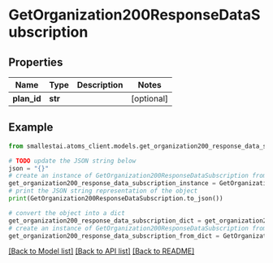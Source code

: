 # GetOrganization200ResponseDataSubscription


## Properties

Name | Type | Description | Notes
------------ | ------------- | ------------- | -------------
**plan_id** | **str** |  | [optional] 

## Example

```python
from smallestai.atoms_client.models.get_organization200_response_data_subscription import GetOrganization200ResponseDataSubscription

# TODO update the JSON string below
json = "{}"
# create an instance of GetOrganization200ResponseDataSubscription from a JSON string
get_organization200_response_data_subscription_instance = GetOrganization200ResponseDataSubscription.from_json(json)
# print the JSON string representation of the object
print(GetOrganization200ResponseDataSubscription.to_json())

# convert the object into a dict
get_organization200_response_data_subscription_dict = get_organization200_response_data_subscription_instance.to_dict()
# create an instance of GetOrganization200ResponseDataSubscription from a dict
get_organization200_response_data_subscription_from_dict = GetOrganization200ResponseDataSubscription.from_dict(get_organization200_response_data_subscription_dict)
```
[[Back to Model list]](../README.md#documentation-for-models) [[Back to API list]](../README.md#documentation-for-api-endpoints) [[Back to README]](../README.md)


